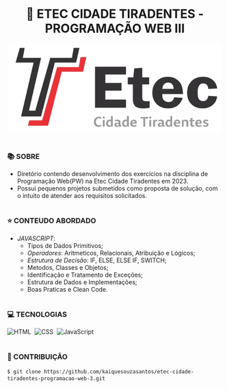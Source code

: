 <h1 align=center>🌇 ETEC CIDADE TIRADENTES - PROGRAMAÇÃO WEB III</h1>

<p align="center">
  <img src="etec.png" width="500">
</p>

#
### 📚 SOBRE

- Diretório contendo desenvolvimento dos exercícios na disciplina de Programação Web(PW) na Etec Cidade Tiradentes em 2023.
- Possui pequenos projetos submetidos como proposta de solução, com o intuito de atender aos requisitos solicitados.

#
### ⭐ CONTEUDO ABORDADO

- *JAVASCRIPT*:
  - Tipos de Dados Primitivos;
  - *Operadores*: Aritmeticos, Relacionais, Atribuição e Lógicos;
  - *Estrutura de Decisão*: IF, ELSE, ELSE IF, SWITCH;
  - Metodos, Classes e Objetos;
  - Identificação e Tratamento de Exceções;
  - Estrutura de Dados e Implementações;
  - Boas Praticas e Clean Code.

#
### 💻 TECNOLOGIAS
![HTML](https://img.shields.io/badge/HTML-0D1117?style=for-the-badge&logo=html5&labelColor=0D1117)&nbsp;
![CSS](https://img.shields.io/badge/CSS-0D1117?style=for-the-badge&logo=CSS3&logoColor=1572B6&labelColor=0D1117)&nbsp;
![JavaScript](https://img.shields.io/badge/JavaScript-0D1117?style=for-the-badge&logo=javascript&labelColor=0D1117&textColor=0D1117)&nbsp;

#
### 🔗 CONTRIBUIÇÃO

```
$ git clone https://github.com/kaiquesouzasantos/etec-cidade-tiradentes-programacao-web-3.git 
```
